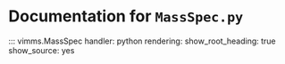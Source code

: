 # Documentation for `MassSpec.py`

::: vimms.MassSpec
    handler: python
    rendering:
      show_root_heading: true
      show_source: yes
